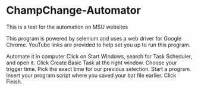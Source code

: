 # ChampChange-Automator
This is a test for the automation on MSU websites 

This program is powered by selenium and uses a web driver for Google Chrome. YouTube links are provided to help set you up to run this program.

Automate it in computer
Click on Start Windows, search for Task Scheduler, and open it.
Click Create Basic Task at the right window.
Choose your trigger time.
Pick the exact time for our previous selection.
Start a program.
Insert your program script where you saved your bat file earlier.
Click Finish.
